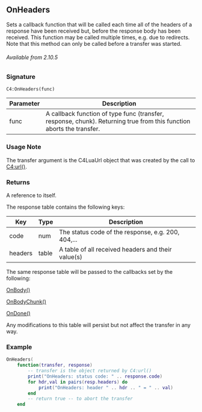 ## OnHeaders

Sets a callback function that will be called each time all of the headers of a response have been received but, before the response body has been received. This function may be called multiple times, e.g. due to redirects. Note that this method can only be called before a transfer was started.

###### Available from 2.10.5


### Signature

`C4:OnHeaders(func)`


|Parameter | Description |
| --- | --- |
| func |  A callback function of type func (transfer, response, chunk). Returning true from this function aborts the transfer.

### Usage Note

The transfer argument is the C4LuaUrl object that was created by the call to [C4:url()][1].


### Returns

A reference to itself.

The response table contains the following keys:

| Key | Type | Description |
| --- | --- | --- |
| code | num | The status code of the response, e.g. 200, 404,... |
| headers | table | A table of all received headers and their value(s) |

The same response table will be passed to the callbacks set by the following:

[OnBody()][2]

[OnBodyChunk()][3]

[OnDone()][4]

Any modifications to this table will persist but not affect the transfer in any way.


### Example

```lua
OnHeaders(
	function(transfer, response)
		-- transfer is the object returned by C4:url()
		print("OnHeaders: status code: " .. response.code)
		for hdr,val in pairs(resp.headers) do
			print("OnHeaders: header " .. hdr .. " = " .. val)
		end
		-- return true -- to abort the transfer
    end
```

[1]:	https://snap-one.github.io/docs-driverworks-api/#url-interface
[2]:	https://snap-one.github.io/docs-driverworks-api/#onbody
[3]:	https://snap-one.github.io/docs-driverworks-api/#onbodychunk
[4]:	https://snap-one.github.io/docs-driverworks-api/#ondone